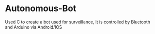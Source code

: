 # Autonomous-Bot
Used C to create a bot used for surveillance, It is controlled by Bluetooth and Arduino via Android/IOS
